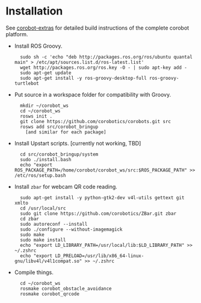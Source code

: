 # Installation

See [corobot-extras](https://github.com/corobotics/corobot-extras) for detailed build instructions of the complete corobot platform.

- Install ROS Groovy.

		sudo sh -c 'echo "deb http://packages.ros.org/ros/ubuntu quantal main" > /etc/apt/sources.list.d/ros-latest.list'
        wget http://packages.ros.org/ros.key -O - | sudo apt-key add -
        sudo apt-get update
        sudo apt-get install -y ros-groovy-desktop-full ros-groovy-turtlebot

- Put source in a workspace folder for compatibility with Groovy.

        mkdir ~/corobot_ws
        cd ~/corobot_ws
        rosws init .
        git clone https://github.com/corobotics/corobots.git src
        rosws add src/corobot_bringup
          [and similar for each package]

- Install Upstart scripts. [currently not working, TBD]

        cd src/corobot_bringup/system
        sudo ./install.bash
        echo "export ROS_PACKAGE_PATH=/home/corobot/corobot_ws/src:$ROS_PACKAGE_PATH" >> /etc/ros/setup.bash

- Install `zbar` for webcam QR code reading.

        sudo apt-get install -y python-gtk2-dev v4l-utils gettext git xmlto
        cd /usr/local/src
        sudo git clone https://github.com/corobotics/ZBar.git zbar
        cd zbar
        sudo autoreconf --install
        sudo ./configure --without-imagemagick
        sudo make
        sudo make install
        echo "export LD_LIBRARY_PATH=/usr/local/lib:$LD_LIBRARY_PATH" >> ~/.zshrc
        echo "export LD_PRELOAD=/usr/lib/x86_64-linux-gnu/libv4l/v4l1compat.so" >> ~/.zshrc
		
- Compile things.

        cd ~/corobot_ws
        rosmake corobot_obstacle_avoidance
        rosmake corobot_qrcode
